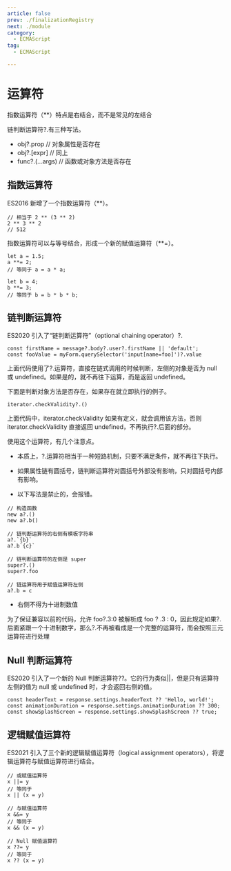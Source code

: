 ```yaml
---
article: false
prev: ./finalizationRegistry
next: ./module
category:
  - ECMAScript
tag:
  - ECMAScript

---
```


# 运算符

指数运算符（\*\*）特点是右结合，而不是常见的左结合

链判断运算符?.有三种写法。

- obj?.prop // 对象属性是否存在
- obj?.[expr] // 同上
- func?.(...args) // 函数或对象方法是否存在

<!-- more -->

## 指数运算符

ES2016 新增了一个指数运算符（\*\*）。

```js:no-line-numbers
// 相当于 2 ** (3 ** 2)
2 ** 3 ** 2
// 512
```

指数运算符可以与等号结合，形成一个新的赋值运算符（\*\*=）。

```js:no-line-numbers
let a = 1.5;
a **= 2;
// 等同于 a = a * a;

let b = 4;
b **= 3;
// 等同于 b = b * b * b;
```

## 链判断运算符

ES2020 引入了“链判断运算符”（optional chaining operator）?.

```js:no-line-numbers
const firstName = message?.body?.user?.firstName || 'default';
const fooValue = myForm.querySelector('input[name=foo]')?.value
```

上面代码使用了?.运算符，直接在链式调用的时候判断，左侧的对象是否为 null 或 undefined。如果是的，就不再往下运算，而是返回 undefined。

下面是判断对象方法是否存在，如果存在就立即执行的例子。

```js:no-line-numbers
iterator.checkValidity?.()
```

上面代码中，iterator.checkValidity 如果有定义，就会调用该方法，否则 iterator.checkValidity 直接返回 undefined，不再执行?.后面的部分。

使用这个运算符，有几个注意点。

- 本质上，?.运算符相当于一种短路机制，只要不满足条件，就不再往下执行。

- 如果属性链有圆括号，链判断运算符对圆括号外部没有影响，只对圆括号内部有影响。

- 以下写法是禁止的，会报错。

```js:no-line-numbers
// 构造函数
new a?.()
new a?.b()

// 链判断运算符的右侧有模板字符串
a?.`{b}`
a?.b`{c}`

// 链判断运算符的左侧是 super
super?.()
super?.foo

// 链运算符用于赋值运算符左侧
a?.b = c
```

- 右侧不得为十进制数值

为了保证兼容以前的代码，允许 foo?.3:0 被解析成 foo ? .3 : 0，因此规定如果?.后面紧跟一个十进制数字，那么?.不再被看成是一个完整的运算符，而会按照三元运算符进行处理

## Null 判断运算符

ES2020 引入了一个新的 Null 判断运算符??。它的行为类似||，但是只有运算符左侧的值为 null 或 undefined 时，才会返回右侧的值。

```js:no-line-numbers
const headerText = response.settings.headerText ?? 'Hello, world!';
const animationDuration = response.settings.animationDuration ?? 300;
const showSplashScreen = response.settings.showSplashScreen ?? true;
```

## 逻辑赋值运算符

ES2021 引入了三个新的逻辑赋值运算符（logical assignment operators），将逻辑运算符与赋值运算符进行结合。

```js:no-line-numbers
// 或赋值运算符
x ||= y
// 等同于
x || (x = y)

// 与赋值运算符
x &&= y
// 等同于
x && (x = y)

// Null 赋值运算符
x ??= y
// 等同于
x ?? (x = y)
```
